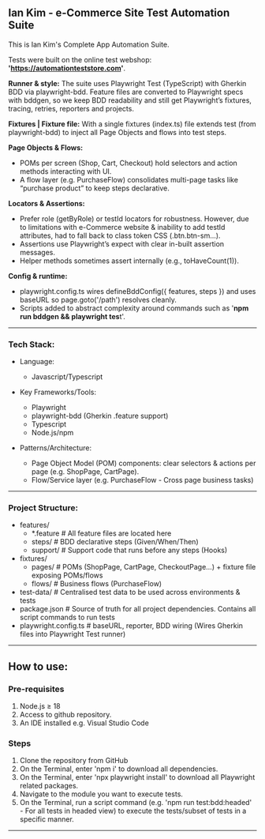 ## Ian Kim - e-Commerce Site Test Automation Suite

This is Ian Kim's Complete App Automation Suite.

Tests were built on the online test webshop: **'https://automationteststore.com'**.

**Runner & style:** The suite uses Playwright Test (TypeScript) with Gherkin BDD via playwright-bdd. Feature files are converted to Playwright specs with bddgen, so we keep BDD readability and still get Playwright’s fixtures, tracing, retries, reporters and projects.

**Fixtures | Fixture file:** With a single fixtures (index.ts) file extends test (from playwright-bdd) to inject all Page Objects and flows into test steps.

**Page Objects & Flows:**

- POMs per screen (Shop, Cart, Checkout) hold selectors and action methods interacting with UI.
- A flow layer (e.g. PurchaseFlow) consolidates multi-page tasks like “purchase product” to keep steps declarative.

**Locators & Assertions:**

- Prefer role (getByRole) or testId locators for robustness. However, due to limitations with e-Commerce website & inability to add testId attributes, had to fall back to class token CSS (.btn.btn-sm...).
- Assertions use Playwright’s expect with clear in-built assertion messages.
- Helper methods sometimes assert internally (e.g., toHaveCount(1)).

**Config & runtime:**

- playwright.config.ts wires defineBddConfig({ features, steps }) and uses baseURL so page.goto('/path') resolves cleanly.
- Scripts added to abstract complexity around commands such as '**npm run bddgen && playwright tes**t'.

---

### Tech Stack:

- Language:
    - Javascript/Typescript

- Key Frameworks/Tools:
    - Playwright
    - playwright-bdd (Gherkin .feature support)
    - Typescript
    - Node.js/npm

- Patterns/Architecture:
    - Page Object Model (POM) components: clear selectors & actions per page (e.g. ShopPage, CartPage).
    - Flow/Service layer (e.g. PurchaseFlow - Cross page business tasks)

---

### Project Structure:

- features/
  - *.feature             # All feature files are located here
  - steps/                # BDD declarative steps (Given/When/Then)
  - support/              # Support code that runs before any steps (Hooks)
- fixtures/
  - pages/                # POMs (ShopPage, CartPage, CheckoutPage…) + fixture file exposing POMs/flows
  - flows/                # Business flows (PurchaseFlow)
- test-data/              # Centralised test data to be used across environments & tests
- package.json            # Source of truth for all project dependencies. Contains all script commands to run tests
- playwright.config.ts    # baseURL, reporter, BDD wiring (Wires Gherkin files into Playwright Test runner)

---

## How to use:

### Pre-requisites
1) Node.js ≥ 18
2) Access to github repository.
3) An IDE installed e.g. Visual Studio Code

### Steps

1) Clone the repository from GitHub
2) On the Terminal, enter 'npm i' to download all dependencies.
3) On the Terminal, enter 'npx playwright install' to download all Playwright related packages. 
4) Navigate to the module you want to execute tests.
5) On the Terminal, run a script command (e.g. 'npm run test:bdd:headed' - For all tests in headed view) to execute the tests/subset of tests in a specific manner.

---
